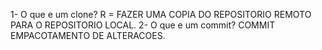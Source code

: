 1-  O que e um clone?
 R = FAZER UMA COPIA DO REPOSITORIO  REMOTO PARA O REPOSITORIO LOCAL.
 2- O que e um commit?
 COMMIT EMPACOTAMENTO DE  ALTERACOES.